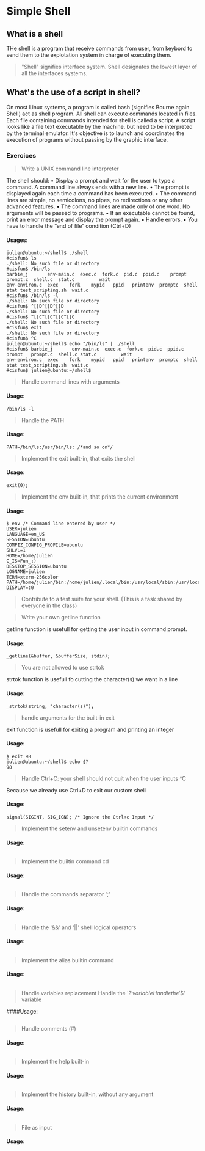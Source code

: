 # Simple Shell

## What is a shell

THe shell is a program that receive commands from user, from keybord to send them to the explotation system in charge of executing them.
>"Shell" signifies interface system.
Shell designates the lowest layer of all the interfaces systems.

## What's the use of a script in shell?

On most Linux systems, a program is called bash (signifies Bourne again Shell) act as shell program.
All shell can execute commands located in files. Each file containing commands intended for shell is called a script.
A script looks like a file text executable by the machine.
but need to be interpreted by the terminal emulator.
It's objective is to launch and coordinates the execution of programs without passing by the graphic interface.

### Exercices

>Write a UNIX command line interpreter

The shell should:
• Display a prompt and wait for the user to type a command. A command line always ends with a new line.
• The prompt is displayed again each time a command has been executed.
• The command lines are simple, no semicolons, no pipes, no redirections or any other advanced features.
• The command lines are made only of one word. No arguments will be passed to programs.
• If an executable cannot be found, print an error message and display the prompt again.
• Handle errors.
• You have to handle the “end of file” condition (Ctrl+D)

#### Usages: 

````
julien@ubuntu:~/shell$ ./shell 
#cisfun$ ls
./shell: No such file or directory
#cisfun$ /bin/ls
barbie_j       env-main.c  exec.c  fork.c  pid.c  ppid.c    prompt   prompt.c  shell.c  stat.c         wait
env-environ.c  exec    fork    mypid   ppid   printenv  promptc  shell     stat test_scripting.sh  wait.c
#cisfun$ /bin/ls -l
./shell: No such file or directory
#cisfun$ ^[[D^[[D^[[D
./shell: No such file or directory
#cisfun$ ^[[C^[[C^[[C^[[C
./shell: No such file or directory
#cisfun$ exit
./shell: No such file or directory
#cisfun$ ^C
julien@ubuntu:~/shell$ echo "/bin/ls" | ./shell
#cisfun$ barbie_j       env-main.c  exec.c  fork.c  pid.c  ppid.c    prompt   prompt.c  shell.c stat.c         wait
env-environ.c  exec    fork    mypid   ppid   printenv  promptc  shell     stat test_scripting.sh  wait.c
#cisfun$ julien@ubuntu:~/shell$
````

>Handle command lines with arguments

#### Usage: 

````
/bin/ls -l
````

>Handle the PATH

#### Usage:

````
PATH=/bin/ls:/usr/bin/ls: /*and so on*/
````

>Implement the exit built-in, that exits the shell

#### Usage:

````
exit(0);
````

>Implement the env built-in, that prints the current environment

#### Usage:

````
$ env /* Command line entered by user */
USER=julien
LANGUAGE=en_US
SESSION=ubuntu
COMPIZ_CONFIG_PROFILE=ubuntu
SHLVL=1
HOME=/home/julien
C_IS=Fun_:)
DESKTOP_SESSION=ubuntu
LOGNAME=julien
TERM=xterm-256color
PATH=/home/julien/bin:/home/julien/.local/bin:/usr/local/sbin:/usr/local/bin:/usr/sbin:/usr/bin:/sbin:/bin:/usr/games:/usr/local/games:/snap/bin
DISPLAY=:0
````

>Contribute to a test suite for your shell. (This is a task shared by everyone in the class)

>Write your own getline function

getline function is usefull for getting the user input in command prompt.

#### Usage:

````
_getline(&buffer, &bufferSize, stdin);
````

>You are not allowed to use strtok

strtok function is usefull fo cutting the character(s) we want in a line

#### Usage:

````
_strtok(string, "character(s)");
````

>handle arguments for the built-in exit

exit function is usefull for exiting a program and printing an integer

#### Usage:

````
$ exit 98
julien@ubuntu:~/shell$ echo $?
98
````

>Handle Ctrl+C: your shell should not quit when the user inputs ^C

Because we already use Ctrl+D to exit our custom shell

#### Usage:

````
signal(SIGINT, SIG_IGN); /* Ignore the Ctrl+c Input */
````

>Implement the setenv and unsetenv builtin commands

#### Usage:

````

````

>Implement the builtin command cd

#### Usage:

````

````

>Handle the commands separator ';'

#### Usage:

````

````

>Handle the '&&' and '||' shell logical operators

#### Usage:

````

````

>Implement the alias builtin command

#### Usage:

````

````

>Handle variables replacement
>Handle the '$?' variable
>Handle the '$$' variable

####Usage:

````

````

>Handle comments (#)

#### Usage:

````

````

>Implement the help built-in

#### Usage:

````

````

>Implement the history built-in, without any argument

#### Usage:

````

````

>File as input

#### Usage:

````

````